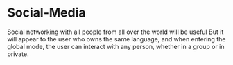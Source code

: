 # Social-Media
Social networking with all people from all over the world will be useful But it will appear to the user who owns the same language, and when entering the global mode, the user can interact with any person, whether in a group or in private.
